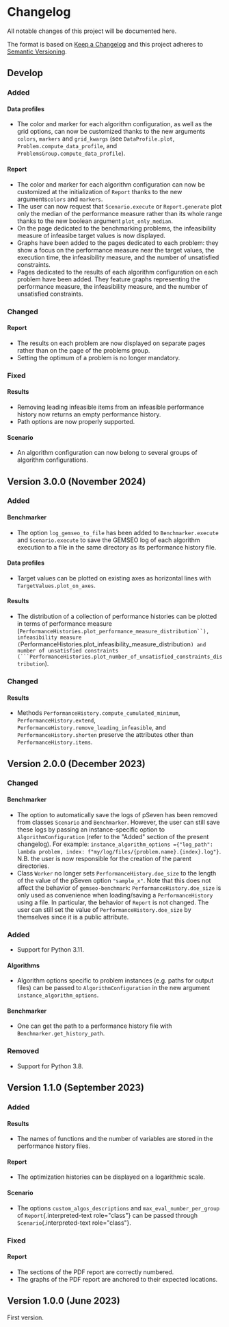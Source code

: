 <!--
Copyright 2021 IRT Saint Exupéry, https://www.irt-saintexupery.com

This work is licensed under the Creative Commons Attribution-ShareAlike 4.0
International License. To view a copy of this license, visit
http://creativecommons.org/licenses/by-sa/4.0/ or send a letter to Creative
Commons, PO Box 1866, Mountain View, CA 94042, USA.
-->

<!--
Changelog titles are:
- Added: for new features.
- Changed: for changes in existing functionality.
- Deprecated: for soon-to-be removed features.
- Removed: for now removed features.
- Fixed: for any bug fixes.
- Security: in case of vulnerabilities.
-->

# Changelog

All notable changes of this project will be documented here.

The format is based on
[Keep a Changelog](https://keepachangelog.com/en/1.0.0)
and this project adheres to
[Semantic Versioning](https://semver.org/spec/v2.0.0.html).

## Develop

### Added

#### Data profiles

- The color and marker for each algorithm configuration, as well as the grid options,
  can now be customized thanks to the new arguments ``colors``, ``markers``
  and ``grid_kwargs``
  (see ``DataProfile.plot``, ``Problem.compute_data_profile``,
  and ``ProblemsGroup.compute_data_profile``).

#### Report

- The color and marker for each algorithm configuration can now be customized
  at the initialization of ``Report`` thanks to the new arguments``colors``
  and ``markers``.
- The user can now request that ``Scenario.execute`` or ``Report.generate``
  plot only the median of the performance measure rather than its whole range
  thanks to the new boolean argument ``plot_only_median``.
- On the page dedicated to the benchmarking problems,
  the infeasibility measure of infeasibe target values is now displayed.
- Graphs have been added to the pages dedicated to each problem:
  they show a focus on the performance measure near the target values,
  the execution time,
  the infeasibility measure,
  and the number of unsatisfied constraints.
- Pages dedicated to the results of each algorithm configuration on each problem
  have been added.
  They feature graphs representing the performance measure, the infeasibility measure,
  and the number of unsatisfied constraints.

### Changed

#### Report

- The results on each problem are now displayed on separate pages
  rather than on the page of the problems group.
- Setting the optimum of a problem is no longer mandatory.

### Fixed

#### Results

- Removing leading infeasible items from an infeasible performance history
  now returns an empty performance history.
- Path options are now properly supported.

#### Scenario

- An algorithm configuration can now belong to several groups
  of algorithm configurations.

## Version 3.0.0 (November 2024)

### Added

#### Benchmarker

- The option ``log_gemseo_to_file`` has been added to ``Benchmarker.execute``
  and ``Scenario.execute`` to save the GEMSEO log of each algorithm execution
  to a file in the same directory as its performance history file.

#### Data profiles

- Target values can be plotted on existing axes as horizontal lines with
  ``TargetValues.plot_on_axes``.

#### Results

- The distribution of a collection of performance histories can be plotted in terms of
  performance measure (```PerformanceHistories.plot_performance_measure_distribution``),
  infeasibility measure (```PerformanceHistories.plot_infeasibility_measure_distribution``)
  and number of unsatisfied constraints
  (```PerformanceHistories.plot_number_of_unsatisfied_constraints_distribution``).

### Changed

#### Results

- Methods
  ``PerformanceHistory.compute_cumulated_minimum``,
  ``PerformanceHistory.extend``,
  ``PerformanceHistory.remove_leading_infeasible``,
  and ``PerformanceHistory.shorten``
  preserve the attributes other than ``PerformanceHistory.items``.

## Version 2.0.0 (December 2023)

### Changed

#### Benchmarker

- The option to automatically save the logs of pSeven has been removed
  from classes ``Scenario`` and ``Benchmarker``.
  However, the user can still save these logs
  by passing an instance-specific option to ``AlgorithmConfiguration``
  (refer to the "Added" section of the present changelog).
  For example:
  ``instance_algorithm_options
  ={"log_path": lambda problem, index: f"my/log/files/{problem.name}.{index}.log"}``.
  N.B. the user is now responsible for the creation of the parent directories.
- Class ``Worker`` no longer sets ``PerformanceHistory.doe_size``
  to the length of the value of the pSeven option ``"sample_x"``.
  Note that this does not affect the behavior of ``gemseo-benchmark``:
  ``PerformanceHistory.doe_size`` is only used as convenience
  when loading/saving a ``PerformanceHistory`` using a file.
  In particular, the behavior of ``Report`` is not changed.
  The user can still set the value of ``PerformanceHistory.doe_size``
  by themselves since it is a public attribute.

### Added

- Support for Python 3.11.

#### Algorithms

- Algorithm options specific to problem instances (e.g. paths for output files)
  can be passed to ``AlgorithmConfiguration`` in the new argument ``instance_algorithm_options``.

#### Benchmarker

- One can get the path to a performance history file with ``Benchmarker.get_history_path``.

### Removed

- Support for Python 3.8.

## Version 1.1.0 (September 2023)

### Added

#### Results

- The names of functions and the number of variables are stored in the
    performance history files.

#### Report

- The optimization histories can be displayed on a logarithmic scale.

#### Scenario

- The options `custom_algos_descriptions` and
    `max_eval_number_per_group` of `Report`{.interpreted-text
    role="class"} can be passed through `Scenario`{.interpreted-text
    role="class"}.

### Fixed

#### Report

- The sections of the PDF report are correctly numbered.
- The graphs of the PDF report are anchored to their expected
    locations.

## Version 1.0.0 (June 2023)

First version.
